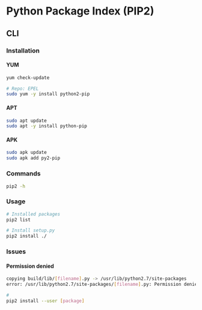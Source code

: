 # Python Package Index (PIP2)

## CLI

### Installation

#### YUM

```sh
yum check-update

# Repo: EPEL
sudo yum -y install python2-pip
```

#### APT

```sh
sudo apt update
sudo apt -y install python-pip
```

#### APK

```sh
sudo apk update
sudo apk add py2-pip
```

### Commands

```sh
pip2 -h
```

### Usage

```sh
# Installed packages
pip2 list

# Install setup.py
pip2 install ./
```

### Issues

#### Permission denied

```sh
copying build/lib/[filename].py -> /usr/lib/python2.7/site-packages
error: /usr/lib/python2.7/site-packages/[filename].py: Permission denied
```

```sh
#
pip2 install --user [package]
```
